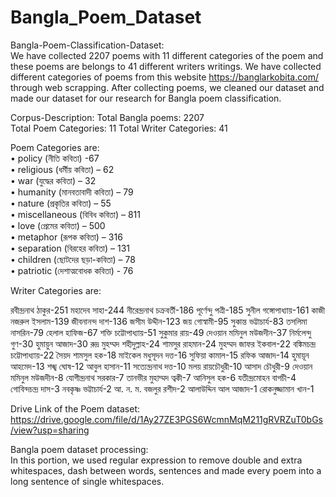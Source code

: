 # Bangla_Poem_Dataset

Bangla-Poem-Classification-Dataset:  
We have collected 2207 poems with 11 different categories of the poem and these poems are belongs to 41 different writers writings. We have collected different categories of poems from this website https://banglarkobita.com/ through web scrapping. After collecting poems, we cleaned our dataset and made our dataset for our research for Bangla poem classification.


Corpus-Description:
Total Bangla poems: 2207     
Total Poem Categories: 11
Total Writer Categories: 41


Poem Categories are:  
•	policy (নীতি কবিতা) -67               
•	religious (ধর্মীয় কবিতা) – 62               
•	war (যুদ্ধের কবিতা) – 32                  
•	humanity (মানবতাবাদী কবিতা) – 79                   
•	nature (প্রকৃতির কবিতা) – 55                   
•	miscellaneous (বিবিধ কবিতা) – 811                    
•	love (প্রেমের কবিতা) – 500                      
•	metaphor (রূপক কবিতা) – 316                     
•	separation (বিরহের কবিতা) – 131                          
•	children (ছোটদের ছড়া-কবিতা) – 78                   
•	patriotic (দেশাত্মবোধক কবিতা) - 76                    


Writer Categories are:

রবীন্দ্রনাথ ঠাকুর-251
মহাদেব সাহা-244
নীরেন্দ্রনাথ চক্রবর্তী-186
পূর্ণেন্দু পত্রী-185
সুনীল গঙ্গোপাধ্যায়-161
কাজী নজরুল ইসলাম-139
জীবনানন্দ দাশ-136
জসীম উদ্দীন-123
জয় গোস্বামী-95
সুকান্ত ভট্টাচার্য-83
তসলিমা নাসরিন-79
হেলাল হাফিজ-67
শক্তি চট্টোপাধ্যায়-51
সুকুমার রায়-49
দেওয়ান মমিনুল মউজদীন-37
নির্মলেন্দু গুণ-30
হুমায়ুন আজাদ-30
রুদ্র মুহম্মদ শহীদুল্লাহ-24
শামসুর রাহমান-24
মুহম্মদ জাফর ইকবাল-22
বঙ্কিমচন্দ্র চট্টোপাধ্যায়-22
সৈয়দ শামসুল হক-18
মাইকেল মধুসূদন দত্ত-16
সুফিয়া কামাল-15
রফিক আজাদ-14
হুমায়ূন আহমেদ-13
শঙ্খ ঘোষ-12
আবুল হাসান-11
সত্যেন্দ্রনাথ দত্ত-10
মলয় রায়চৌধুরী-10
আসাদ চৌধুরী-9
দেওয়ান মমিনুল মউজদীন-8
যোগীন্দ্রনাথ সরকার-7
তানভীর মুহাম্মদ ত্বকী-7
আনিসুল হক-6
যতীন্দ্রমোহন বাগচী-4
গোবিন্দচন্দ্র দাস-3
নবকৃষ্ণ ভট্টাচার্য-2
আ. ন. ম. বজলুর রশীদ-2
আলাউদ্দিন আল আজাদ-1
রোকনুজ্জামান খান-1




Drive Link of the Poem dataset:    
https://drive.google.com/file/d/1Ay27ZE3PGS6WcmnMqM211gRVRZuT0bGs/view?usp=sharing

Bangla poem dataset processing:      
In this portion, we used regular expression to remove double and extra whitespaces, dash between words, sentences and made every poem into a long sentence of single whitespaces.
